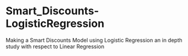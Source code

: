 # Smart_Discounts-LogisticRegression
Making a Smart Discounts Model using Logistic Regression an in depth study with respect to Linear Regression
